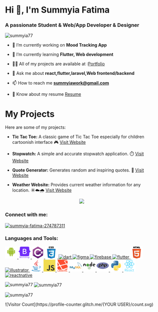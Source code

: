 <h1>Hi 👋, I'm Summyia Fatima</h1>
<h3>A passionate Student & Web/App Developer & Designer</h3>

<p align="left"> <img src="https://komarev.com/ghpvc/?username=summyia77&label=Profile%20views&color=0e75b6&style=flat" alt="summyia77" /> </p>

- 🔭 I’m currently working on **Mood Tracking App**

- 🌱 I’m currently learning **Flutter, Web development**

- 👨‍💻 All of my projects are available at :<a href="https://portfolio-5b531.web.app">Portfolio</a>

- 💬 Ask me about **react,flutter,laravel,Web frontend/backend**

- 📫 How to reach me **summyiawork@gmail.com**

- 📄 Know about my resume <a href="https://drive.google.com/file/d/1PIeLxhceOAvhXnVlvDiY01Dfrg3eR6Y0/view?usp=sharing">Resume</a>

# My Projects

Here are some of my projects:

*   **Tic Tac Toe:** A classic game of Tic Tac Toe especially for children cartoonish interface  🎮
    <a href="https://tic-tac-toe-ef667.firebaseapp.com/">Visit Website</a>

*   **Stopwatch:** A simple and accurate stopwatch application. ⏱️
    <a href="https://stop-watch-website.firebaseapp.com/">Visit Website</a>

*   **Quote Generator:** Generates random and inspiring quotes. 💬
    <a href="https://quotes-generator-website.firebaseapp.com/">Visit Website</a>

*   **Weather Website:** Provides current weather information for any location. ☀️☁️🌧️
    <a href="https://weather-website-bd84f.web.app/" target="_blank">Visit Website</a>

<div align="center">
  <img height="400" src="https://github.com/mhmzdev/mhmzdev/raw/master/code.gif"  />
</div>

###
<h3 align="left">Connect with me:</h3>
<p align="left">
<a href="https://linkedin.com/in/summyia-fatima-274787311" target="blank"><img align="center" src="https://raw.githubusercontent.com/rahuldkjain/github-profile-readme-generator/master/src/images/icons/Social/linked-in-alt.svg" alt="summyia-fatima-274787311" height="30" width="40" /></a>
</p>

<h3 align="left">Languages and Tools:</h3>
<p align="left"> <a href="https://developer.android.com" target="_blank" rel="noreferrer"> <img src="https://raw.githubusercontent.com/devicons/devicon/master/icons/android/android-original-wordmark.svg" alt="android" width="40" height="40"/> </a> <a href="https://getbootstrap.com" target="_blank" rel="noreferrer"> <img src="https://raw.githubusercontent.com/devicons/devicon/master/icons/bootstrap/bootstrap-plain-wordmark.svg" alt="bootstrap" width="40" height="40"/> </a> <a href="https://www.w3schools.com/cs/" target="_blank" rel="noreferrer"> <img src="https://raw.githubusercontent.com/devicons/devicon/master/icons/csharp/csharp-original.svg" alt="csharp" width="40" height="40"/> </a> <a href="https://www.w3schools.com/css/" target="_blank" rel="noreferrer"> <img src="https://raw.githubusercontent.com/devicons/devicon/master/icons/css3/css3-original-wordmark.svg" alt="css3" width="40" height="40"/> </a> <a href="https://dart.dev" target="_blank" rel="noreferrer"> <img src="https://www.vectorlogo.zone/logos/dartlang/dartlang-icon.svg" alt="dart" width="40" height="40"/> </a> <a href="https://www.figma.com/" target="_blank" rel="noreferrer"> <img src="https://www.vectorlogo.zone/logos/figma/figma-icon.svg" alt="figma" width="40" height="40"/> </a> <a href="https://firebase.google.com/" target="_blank" rel="noreferrer"> <img src="https://www.vectorlogo.zone/logos/firebase/firebase-icon.svg" alt="firebase" width="40" height="40"/> </a> <a href="https://flutter.dev" target="_blank" rel="noreferrer"> <img src="https://www.vectorlogo.zone/logos/flutterio/flutterio-icon.svg" alt="flutter" width="40" height="40"/> </a> <a href="https://www.w3.org/html/" target="_blank" rel="noreferrer"> <img src="https://raw.githubusercontent.com/devicons/devicon/master/icons/html5/html5-original-wordmark.svg" alt="html5" width="40" height="40"/> </a> <a href="https://www.adobe.com/in/products/illustrator.html" target="_blank" rel="noreferrer"> <img src="https://www.vectorlogo.zone/logos/adobe_illustrator/adobe_illustrator-icon.svg" alt="illustrator" width="40" height="40"/> </a> <a href="https://www.java.com" target="_blank" rel="noreferrer"> <img src="https://raw.githubusercontent.com/devicons/devicon/master/icons/java/java-original.svg" alt="java" width="40" height="40"/> </a> <a href="https://developer.mozilla.org/en-US/docs/Web/JavaScript" target="_blank" rel="noreferrer"> <img src="https://raw.githubusercontent.com/devicons/devicon/master/icons/javascript/javascript-original.svg" alt="javascript" width="40" height="40"/> </a> <a href="https://laravel.com/" target="_blank" rel="noreferrer"> <img src="https://raw.githubusercontent.com/devicons/devicon/master/icons/laravel/laravel-plain-wordmark.svg" alt="laravel" width="40" height="40"/> </a> <a href="https://www.mysql.com/" target="_blank" rel="noreferrer"> <img src="https://raw.githubusercontent.com/devicons/devicon/master/icons/mysql/mysql-original-wordmark.svg" alt="mysql" width="40" height="40"/> </a> <a href="https://nodejs.org" target="_blank" rel="noreferrer"> <img src="https://raw.githubusercontent.com/devicons/devicon/master/icons/nodejs/nodejs-original-wordmark.svg" alt="nodejs" width="40" height="40"/> </a> <a href="https://www.php.net" target="_blank" rel="noreferrer"> <img src="https://raw.githubusercontent.com/devicons/devicon/master/icons/php/php-original.svg" alt="php" width="40" height="40"/> </a> <a href="https://www.python.org" target="_blank" rel="noreferrer"> <img src="https://raw.githubusercontent.com/devicons/devicon/master/icons/python/python-original.svg" alt="python" width="40" height="40"/> </a> <a href="https://reactjs.org/" target="_blank" rel="noreferrer"> <img src="https://raw.githubusercontent.com/devicons/devicon/master/icons/react/react-original-wordmark.svg" alt="react" width="40" height="40"/> </a> <a href="https://reactnative.dev/" target="_blank" rel="noreferrer"> <img src="https://reactnative.dev/img/header_logo.svg" alt="reactnative" width="40" height="40"/> </a> </p>

<p><img align="left" src="https://github-readme-stats.vercel.app/api/top-langs?username=summyia77&show_icons=true&locale=en&layout=compact" alt="summyia77" /></p>

<p>&nbsp;<img align="center" src="https://github-readme-stats.vercel.app/api?username=summyia77&show_icons=true&locale=en" alt="summyia77" /></p>

<p><img align="center" src="https://github-readme-streak-stats.herokuapp.com/?user=summyia77&" alt="summyia77" /></p>
![Visitor Count](https://profile-counter.glitch.me/{YOUR USER}/count.svg)

